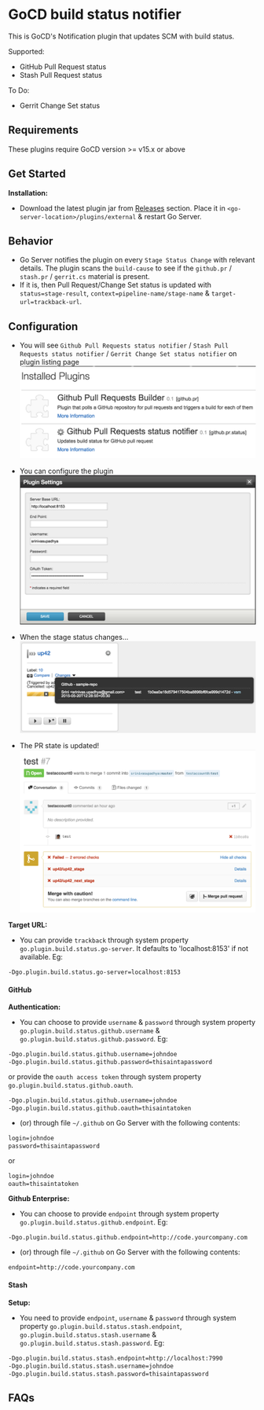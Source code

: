 # GoCD build status notifier
This is GoCD's Notification plugin that updates SCM with build status.

Supported:
* GitHub Pull Request status
* Stash Pull Request status

To Do:
* Gerrit Change Set status

## Requirements
These plugins require GoCD version >= v15.x or above

## Get Started
**Installation:**
- Download the latest plugin jar from [Releases](https://github.com/srinivasupadhya/gocd-build-status-notifier/releases) section. Place it in `<go-server-location>/plugins/external` & restart Go Server.

## Behavior
- Go Server notifies the plugin on every `Stage Status Change` with relevant details. The plugin scans the `build-cause` to see if the `github.pr` / `stash.pr` / `gerrit.cs` material is present.
- If it is, then Pull Request/Change Set status is updated with `status=stage-result`, `context=pipeline-name/stage-name` & `target-url=trackback-url`.

## Configuration

- You will see `Github Pull Requests status notifier` / `Stash Pull Requests status notifier` / `Gerrit Change Set status notifier` on plugin listing page
![Plugins listing page][1]

- You can configure the plugin
![Configure plugin pop-up][2]

- When the stage status changes...
![Pipeline Schedule][3]

- The PR state is updated!
![Update Status][4]

**Target URL:**
- You can provide `trackback` through system property `go.plugin.build.status.go-server`. It defaults to 'localhost:8153' if not available.
Eg:
```
-Dgo.plugin.build.status.go-server=localhost:8153
```

#### GitHub
**Authentication:**
- You can choose to provide `username` & `password` through system property `go.plugin.build.status.github.username` & `go.plugin.build.status.github.password`.
Eg: 
```
-Dgo.plugin.build.status.github.username=johndoe
-Dgo.plugin.build.status.github.password=thisaintapassword
```
or provide the `oauth access token` through system property `go.plugin.build.status.github.oauth`.
```
-Dgo.plugin.build.status.github.username=johndoe
-Dgo.plugin.build.status.github.oauth=thisaintatoken
```

- (or) through file `~/.github` on Go Server with the following contents:
```
login=johndoe
password=thisaintapassword
```
or
```
login=johndoe
oauth=thisaintatoken
```

**Github Enterprise:**
- You can choose to provide `endpoint` through system property `go.plugin.build.status.github.endpoint`.
Eg:
```
-Dgo.plugin.build.status.github.endpoint=http://code.yourcompany.com
```
- (or) through file `~/.github` on Go Server with the following contents:
```
endpoint=http://code.yourcompany.com
```

#### Stash
**Setup:**
- You need to provide `endpoint`, `username` & `password` through system property `go.plugin.build.status.stash.endpoint`, `go.plugin.build.status.stash.username` & `go.plugin.build.status.stash.password`.
Eg:
```
-Dgo.plugin.build.status.stash.endpoint=http://localhost:7990
-Dgo.plugin.build.status.stash.username=johndoe
-Dgo.plugin.build.status.stash.password=thisaintapassword
```

## FAQs

[1]: images/list-plugin.png  "List Plugin"
[2]: images/configure-plugin.png  "Configure Plugin"
[3]: images/pipeline-schedule.png  "Pipeline Schedule"
[4]: images/update-status.png  "On Successful Status Update"